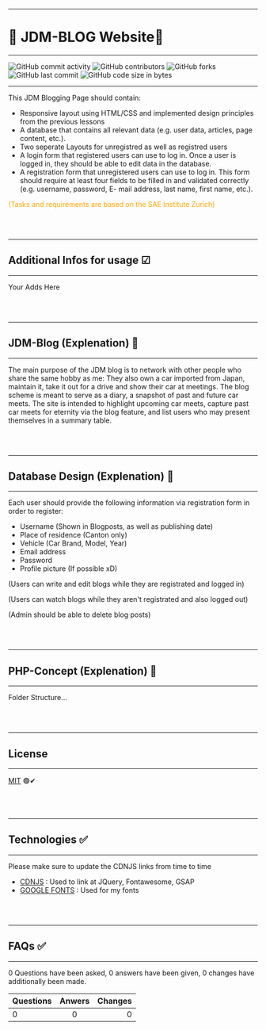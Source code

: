 ***
#  🌸 JDM-BLOG Website🌸
---


![GitHub commit activity](https://img.shields.io/github/commit-activity/m/Svendolin/JDM-Blog-Website?style=for-the-badge) ![GitHub contributors](https://img.shields.io/github/contributors/svendolin/JDM-Blog-Website?style=for-the-badge) ![GitHub forks](https://img.shields.io/github/forks/Svendolin/JDM-Blog-Website?color=pink&style=for-the-badge) ![GitHub last commit](https://img.shields.io/github/last-commit/Svendolin/JDM-Blog-Website?style=for-the-badge) ![GitHub code size in bytes](https://img.shields.io/github/languages/code-size/Svendolin/JDM-Blog-Website?color=yellow&style=for-the-badge)
***
This JDM Blogging Page should contain:

* Responsive layout using HTML/CSS and implemented design principles from the previous lessons
* A database that contains all relevant data (e.g. user data, articles, page content, etc.).
* Two seperate Layouts for unregistred as well as registred users
* A login form that registered users can use to log in. Once a user is logged in, they should be able to edit data in the database.
* A registration form that unregistered users can use to log in. This form should require at least four fields to be filled in and validated correctly (e.g. username, password,
E- mail address, last name, first name, etc.).



<span style="color:orange"> (Tasks and requirements are based on the SAE Institute Zurich)</span> 

<br />
<br />


***
## Additional Infos for usage ☑
***

Your Adds Here

<br />
<br />

***
## JDM-Blog (Explenation) 💬
***

The main purpose of the JDM blog is to network with other people who share the same hobby as me: They also own a car imported from Japan, maintain it, take it out for a drive and show their car at meetings. The blog scheme is meant to serve as a diary, a snapshot of past and future car meets. The site is intended to highlight upcoming car meets, capture past car meets for eternity via the blog feature, and list users who may present themselves in a summary table.

<br />
<br />

***
## Database Design (Explenation) 💬
***

Each user should provide the following information via registration form in order to register:
- Username (Shown in Blogposts, as well as publishing date)
- Place of residence (Canton only)
- Vehicle (Car Brand, Model, Year)
- Email address 
- Password
- Profile picture (If possible xD)

(Users can write and edit blogs while they are registrated and logged in)

(Users can watch blogs while they aren't registrated and also logged out)

(Admin should be able to delete blog posts)

<br />
<br />

***
## PHP-Concept (Explenation) 💬
***

Folder Structure...

<br />
<br />

***
## License
***
[MIT](https://choosealicense.com/licenses/mit/) 🟢✔

<br />
<br />

***

## Technologies ✅
***
 Please make sure to update the CDNJS links from time to time
* [CDNJS](https://cdnjs.com/) : Used to link at JQuery, Fontawesome, GSAP
* [GOOGLE FONTS](https://cdnjs.com/) : Used for my fonts

<br />
<br />

***
## FAQs ✅
***
0 Questions have been asked, 0 answers have been given, 0 changes have additionally been made.

| Questions | Anwers | Changes |
|:--------------|:-------------:|--------------:|
| 0 | 0 | 0 |